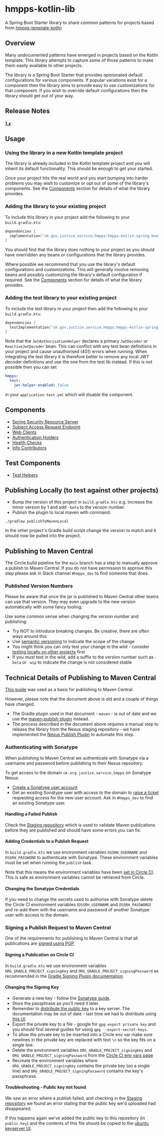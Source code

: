 # hmpps-kotlin-lib

A Spring Boot Starter library to share common patterns for projects based from [hmpps-template-kotlin](https://github.com/ministryofjustice/hmpps-template-kotlin)

## Overview

Many undocumented patterns have emerged in projects based on the Kotlin template. This library attempts to capture some of those patterns to make them easily available to other projects.

The library is a Spring Boot Starter that provides opinionated default configurations for various components. If popular variations exist for a component then the library aims to provide easy to use customizations for that component. If you wish to override default configurations then the library should get out of your way.

## Release Notes

##### [1.x](release-notes/1.x.md)

## Usage

### Using the library in a new Kotlin template project

The library is already included in the Kotlin template project and you will inherit its default functionality. This should be enough to get your started.

Once your project hits the real world and you start bumping into harder problems you may wish to customize or opt out of some of the library's components. See the [Components](#components) section for details of what the library provides.

### Adding the library to your existing project

To include this library in your project add the following to your `build.gradle.kts`:

```kotlin
dependencies {
  implementation("uk.gov.justice.service.hmpps:hmpps-kotlin-spring-boot-starter:1.2.1")
}
```

You should find that the library does nothing to your project as you should have overridden any beans or configurations that the library provides.

Where possible we recommend that you use the library's default configurations and customizations. This will generally involve removing beans and possibly customizing the library's default configuration if required. See the [Components](#components) section for details of what the library provides.

### Adding the test library to your existing project

To include the test library in your project then add the following to your `build.gradle.kts`:

```kotlin
dependencies {
  testImplementation("uk.gov.justice.service.hmpps:hmpps-kotlin-spring-boot-starter-test:1.0.8")
}
```

Note that the `JwtAuthorisationHelper` declares a primary `JwtDecoder` or `ReactiveJwtDecoder` bean.  This can conflict
with any test bean definitions in your project and cause unauthorised (401) errors when running.  When integrating the
test library it is therefore better to remove any local JWT decoder definitions and use the one from the test lib
instead.  If this is not possible then you can set
```yaml
hmpps:
  test:
    jwt-helper-enabled: false
```
in your `application-test.yml` which will disable the component.

## Components
* [Spring Security Resource Server](readme-contents/SpringResourceServer.md)
* [Subject Access Request Endpoint](readme-contents/SubjectAccessRequestEndpoint.md)
* [Web Clients](readme-contents/WebClients.md)
* [Authentication Holders](readme-contents/AuthenticationHolders.md)
* [Health Checks](readme-contents/HealthChecks.md)
* [Info Contributors](readme-contents/InfoContributors.md)

## Test Components
* [Test Helpers](readme-contents/TestHelpers.md)

## Publishing Locally (to test against other projects)

* Bump the version of this project in `build.gradle.kts` e.g. increase the minor version by 1 and add `-beta` to the version number.
* Publish the plugin to local maven with command:

```
./gradlew publishToMavenLocal 

```

In the other project's Gradle build script change the version to match and it should now be pulled into the project.

## Publishing to Maven Central

The Circle build pipeline for the `main` branch has a step to manually approve a publish to Maven Central. If you do not have permission to approve this step please ask in Slack channel `#hmpps_dev` to find someone that does.

### Published Version Numbers

Please be aware that once the jar is published to Maven Central other teams can use that version. They may even upgrade to the new version automatically with some fancy tooling.

Use some common sense when changing the version number and publishing:
* Try NOT to introduce breaking changes. Be creative, there are often ways around this
* Use [semantic versioning](https://semver.org/) to indicate the scope of the change
* You might think you can only test your change in the wild - consider [testing locally on other projects](#publishing-locally-to-test-against-other-projects) first
* If you must test in the wild, add a suffix to the version number such as `-beta` or `-wip` to indicate the change is not considered stable

## Technical Details of Publishing to Maven Central

[This guide](https://central.sonatype.org/publish/publish-guide/) was used as a basis for publishing to Maven Central.

However, please note that the document above is old and a couple of things have changed.

* The Gradle plugin used in that document - `maven` - is out of date and we use the [maven-publish plugin](https://docs.gradle.org/current/userguide/publishing_maven.html) instead.
* The process described in the document above requires a manual step to release the library from the Nexus staging repository - we have implemented the  [Nexus Publish Plugin](https://github.com/gradle-nexus/publish-plugin) to automate this step.

### Authenticating with Sonatype

When publishing to Maven Central we authenticate with Sonatype via a username and password before publishing to their Nexus repository.

To get access to the domain `uk.org.justice.service.hmpps` on Sonatype Nexus:

* [Create a Sonatype user account](https://issues.sonatype.org/secure/Signup!default.jspa)
* Get an existing Sonatype user with access to the domain to [raise a ticket](https://issues.sonatype.org/secure/CreateIssue.jspa) requesting access for the new user account. Ask in `#hmpps_dev` to find an existing Sonatype user.

#### Handling a Failed Publish

Check the [Staging repository](https://s01.oss.sonatype.org/#stagingRepositories) which is used to validate Maven publications before they are published and should have some errors you can fix. 

#### Adding Credentials to a Publish Request

In `build.gradle.kts` we use environment variables `OSSRH_USERNAME` and `OSSRH_PASSWORD` to authenticate with Sonatype. These environment variables must be set when running the `publish` task.

Note that this means the environment variables have been [set in Circle CI](https://app.circleci.com/settings/project/github/ministryofjustice/hmpps-kotlin-lib/environment-variables). This is safe as environment variables cannot be retrieved from Circle.

#### Changing the Sonatype Credentials

If you need to change the secrets used to authorise with Sonatype delete the Circle CI environment variables (`OSSRH_USERNAME` and `OSSRH_PASSWORD`) and re-add them with the username and password of another Sonatype user with access to the domain.

### Signing a Publish Request to Maven Central

One of the requirements for publishing to Maven Central is that all publications are [signed using PGP](https://central.sonatype.org/publish/requirements/gpg/).

#### Signing a Publication on Circle CI

In `build.gradle.kts` we use environment variables `ORG_GRADLE_PROJECT_signingKey` and `ORG_GRADLE_PROJECT_signingPassword` as recommended in the [Gradle Signing Plugin documentation](https://docs.gradle.org/current/userguide/signing_plugin.html#sec:in-memory-keys).

#### Changing the Signing Key

* Generate a new key - follow the [Sonatype guide](https://central.sonatype.org/publish/requirements/gpg/). 
* Store the passphrase as you'll need it later.
* Remember to [distribute the public key](https://central.sonatype.org/publish/requirements/gpg/#distributing-your-public-key) to a key server. The documentation may be out of date - last time we had to distribute using [this UI](https://keyserver.ubuntu.com/#submitKey).
* Export the private key to a file - google for `gpg export private key` and you should find several guides for using `gpg --export-secret-keys`.
* To allow the private key to be inserted into a Circle env var make sure newlines in the private key are replaced with text `\n` so the key fits on a single line.
* Delete the environment variables `ORG_GRADLE_PROJECT_signingKey` and `ORG_GRADLE_PROJECT_signingPassword` from the [Circle CI env vars page](https://app.circleci.com/settings/project/github/ministryofjustice/hmpps-kotlin-lib/environment-variables)
* Recreate the environment variables where `ORG_GRADLE_PROJECT_signingKey` contains the private key (on a single line) and `ORG_GRADLE_PROJECT_signingPassword` contains the key's passphrase.

#### Troubleshooting - Public key not found

We saw an error where a publish failed, and checking in the [Staging repository](https://s01.oss.sonatype.org/#stagingRepositories) we found an error stating that the public key we'd uploaded had disappeared.

If this happens again we've added the public key to this repository (in `public.key`) and the contents of this file should be copied to the [ubuntu keyserver UI](https://keyserver.ubuntu.com/#submitKey).
